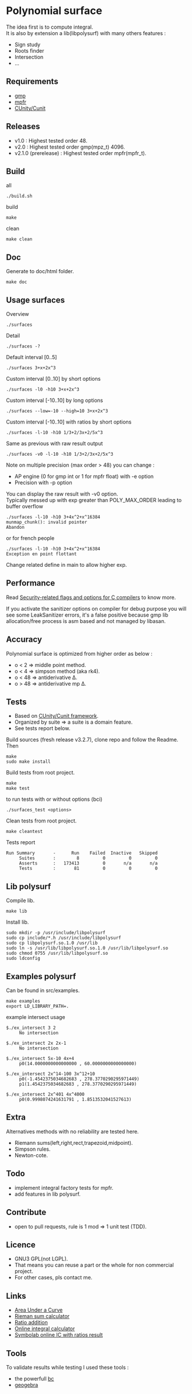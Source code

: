 # Polynomial surface

The idea first is to compute integral.  
It is also by extension a lib(libpolysurf) with many others features :
* Sign study
* Roots finder
* Intersection
* ...
  
## Requirements

* [gmp](https://gmplib.org/)
* [mpfr](https://www.mpfr.org/)
* [CUnity/Cunit](https://gitlab.com/cunity/cunit)

## Releases
* v1.0 : Highest tested order 48.
* v2.0 : Highest tested order gmp(mpz_t) 4096.
* v2.1.0 (prerelease) : Highest tested order mpfr(mpfr_t).

## Build
all
``` 
./build.sh
```
build
``` 
make
```
clean
``` 
make clean
```

## Doc
Generate to doc/html folder.
``` 
make doc
```

## Usage surfaces
Overview
``` 
./surfaces 
```
Detail
```
./surfaces -?
```
Default interval [0..5]
```
./surfaces 3+x+2x^3
```
Custom interval [0..10] by short options
```
./surfaces -l0 -h10 3+x+2x^3
```
Custom interval [-10..10] by long options
```
./surfaces --low=-10 --high=10 3+x+2x^3
```
Custom interval [-10..10] with ratios by short options
```
./surfaces -l-10 -h10 1/3+2/3x+2/5x^3
```
Same as previous with raw result output
```
./surfaces -v0 -l-10 -h10 1/3+2/3x+2/5x^3
```
Note on multiple precision (max order > 48) you can change :
* AP engine (0 for gmp int or 1 for mpfr float) with -e option
* Precision with -p option

You can display the raw result with -v0 option.  
Typically messed up with exp greater than POLY_MAX_ORDER leading to buffer overflow
```
./surfaces -l-10 -h10 3+4x^2+x^16384
munmap_chunk(): invalid pointer
Abandon
```
or for french people
```
./surfaces -l-10 -h10 3+4x^2+x^16384
Exception en point flottant
```

Change related define in main to allow higher exp.  

## Performance
Read [Security-related flags and options for C compilers](https://airbus-seclab.github.io/c-compiler-security/) to know more.  

If you activate the sanitizer options on compiler for debug purpose you will see some LeakSanitizer errors, it's a false positive because gmp lib allocation/free process is asm based and not managed by libasan.  

## Accuracy
Polynomial surface is optimized from higher order as below :
* o < 2 => middle point method.
* o < 4 => simpson method (aka rk4).
* o < 48 => antiderivative Δ.
* o > 48 => antiderivative mp Δ.

## Tests
* Based on [CUnity/Cunit framework](https://gitlab.com/cunity/cunit).  
* Organized by suite => a suite is a domain feature.
* See tests report below.  

Build sources (fresh release v3.2.7), clone repo and follow the Readme.  
Then
``` 
make
sudo make install
```
Build tests from root project.  
``` 
make
make test
```
to run tests with or without options (bci)
``` 
./surfaces_test <options>
```
Clean tests from root project.  
``` 
make cleantest
```
Tests report
```
Run Summary       -      Run    Failed  Inactive   Skipped
     Suites       :        8         0         0         0
     Asserts      :   173413         0       n/a       n/a
     Tests        :       81         0         0         0
```
## Lib polysurf

Compile lib.
```
make lib
```
Install lib.
```
sudo mkdir -p /usr/include/libpolysurf
sudo cp include/*.h /usr/include/libpolysurf
sudo cp libpolysurf.so.1.0 /usr/lib
sudo ln -s /usr/lib/libpolysurf.so.1.0 /usr/lib/libpolysurf.so
sudo chmod 0755 /usr/lib/libpolysurf.so
sudo ldconfig
```
## Examples polysurf
Can be found in src/examples.
```
make examples
export LD_LIBRARY_PATH=.
```
example intersect usage
```
$./ex_intersect 3 2
     No intersection

$./ex_intersect 2x 2x-1
     No intersection

$./ex_intersect 5x-10 4x+4
     p0(14.0000000000000000 , 60.0000000000000000)

$./ex_intersect 2x^14-100 3x^12+10
     p0(-1.4542375034682683 , 278.3770290295971449)
     p1(1.4542375034682683 , 278.3770290295971449)

$./ex_intersect 2x^401 4x^4000
     p0(0.9998074241631791 , 1.8513532041527613)
```
## Extra

Alternatives methods with no reliability are tested here.  

* Riemann sums(left,right,rect,trapezoid,midpoint).
* Simpson rules.
* Newton-cote.  

## Todo
* implement integral factory tests for mpfr.
* add features in lib polysurf.

## Contribute
* open to pull requests, rule is 1 mod => 1 unit test (TDD).

## Licence
* GNU3 GPL(not LGPL).  
* That means you can reuse a part or the whole for non commercial project.
* For other cases, pls contact me.

## Links
* [Area Under a Curve](https://revisionmaths.com/advanced-level-maths-revision/pure-maths/calculus/area-under-curve)
* [Rieman sum calculator](https://www.emathhelp.net/calculators/calculus-2/riemann-sum-calculator/?f=x%5E3+%2B+0.5x+%2B+3&a=0&b=5&n=4&type=mid)
* [Ratio addition](https://math.icalculator.info/ratio-addition-calculator.html)
* [Online integral calculator](https://www.integral-calculator.com/)
* [Symbolab online IC with ratios result](https://www.symbolab.com/solver/integral-calculator)

## Tools
To validate results while testing I used these tools :
* the powerfull [bc](https://en.wikipedia.org/wiki/Bc_(programming_language))
* [geogebra](https://en.wikipedia.org/wiki/GeoGebra)